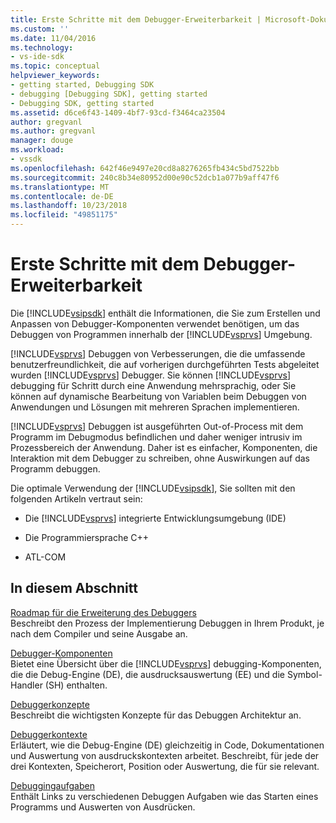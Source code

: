 ```yaml
---
title: Erste Schritte mit dem Debugger-Erweiterbarkeit | Microsoft-Dokumentation
ms.custom: ''
ms.date: 11/04/2016
ms.technology:
- vs-ide-sdk
ms.topic: conceptual
helpviewer_keywords:
- getting started, Debugging SDK
- debugging [Debugging SDK], getting started
- Debugging SDK, getting started
ms.assetid: d6ce6f43-1409-4bf7-93cd-f3464ca23504
author: gregvanl
ms.author: gregvanl
manager: douge
ms.workload:
- vssdk
ms.openlocfilehash: 642f46e9497e20cd8a8276265fb434c5bd7522bb
ms.sourcegitcommit: 240c8b34e80952d00e90c52dcb1a077b9aff47f6
ms.translationtype: MT
ms.contentlocale: de-DE
ms.lasthandoff: 10/23/2018
ms.locfileid: "49851175"
---
```

# <a name="get-started-with-debugger-extensibility"></a>Erste Schritte mit dem Debugger-Erweiterbarkeit
Die [!INCLUDE[vsipsdk](../../extensibility/includes/vsipsdk_md.md)] enthält die Informationen, die Sie zum Erstellen und Anpassen von Debugger-Komponenten verwendet benötigen, um das Debuggen von Programmen innerhalb der [!INCLUDE[vsprvs](../../code-quality/includes/vsprvs_md.md)] Umgebung.  
  
 [!INCLUDE[vsprvs](../../code-quality/includes/vsprvs_md.md)] Debuggen von Verbesserungen, die die umfassende benutzerfreundlichkeit, die auf vorherigen durchgeführten Tests abgeleitet wurden [!INCLUDE[vsprvs](../../code-quality/includes/vsprvs_md.md)] Debugger. Sie können [!INCLUDE[vsprvs](../../code-quality/includes/vsprvs_md.md)] debugging für Schritt durch eine Anwendung mehrsprachig, oder Sie können auf dynamische Bearbeitung von Variablen beim Debuggen von Anwendungen und Lösungen mit mehreren Sprachen implementieren.  
  
 [!INCLUDE[vsprvs](../../code-quality/includes/vsprvs_md.md)] Debuggen ist ausgeführten Out-of-Process mit dem Programm im Debugmodus befindlichen und daher weniger intrusiv im Prozessbereich der Anwendung. Daher ist es einfacher, Komponenten, die Interaktion mit dem Debugger zu schreiben, ohne Auswirkungen auf das Programm debuggen.  
  
 Die optimale Verwendung der [!INCLUDE[vsipsdk](../../extensibility/includes/vsipsdk_md.md)], Sie sollten mit den folgenden Artikeln vertraut sein:  
  
- Die [!INCLUDE[vsprvs](../../code-quality/includes/vsprvs_md.md)] integrierte Entwicklungsumgebung (IDE)  
  
- Die Programmiersprache C++  
  
- ATL-COM  
  
## <a name="in-this-section"></a>In diesem Abschnitt  
 [Roadmap für die Erweiterung des Debuggers](../../extensibility/debugger/roadmap-for-extending-the-debugger.md)  
 Beschreibt den Prozess der Implementierung Debuggen in Ihrem Produkt, je nach dem Compiler und seine Ausgabe an.  
  
 [Debugger-Komponenten](../../extensibility/debugger/debugger-components.md)  
 Bietet eine Übersicht über die [!INCLUDE[vsprvs](../../code-quality/includes/vsprvs_md.md)] debugging-Komponenten, die die Debug-Engine (DE), die ausdrucksauswertung (EE) und die Symbol-Handler (SH) enthalten.  
  
 [Debuggerkonzepte](../../extensibility/debugger/debugger-concepts.md)  
 Beschreibt die wichtigsten Konzepte für das Debuggen Architektur an.  
  
 [Debuggerkontexte](../../extensibility/debugger/debugger-contexts.md)  
 Erläutert, wie die Debug-Engine (DE) gleichzeitig in Code, Dokumentationen und Auswertung von ausdruckskontexten arbeitet. Beschreibt, für jede der drei Kontexten, Speicherort, Position oder Auswertung, die für sie relevant.  
  
 [Debuggingaufgaben](../../extensibility/debugger/debugging-tasks.md)  
 Enthält Links zu verschiedenen Debuggen Aufgaben wie das Starten eines Programms und Auswerten von Ausdrücken.